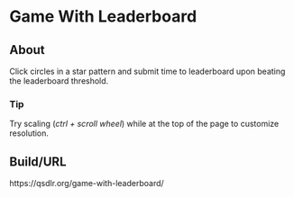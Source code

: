 <h1>Game With Leaderboard</h1>

<h2>About</h2>
Click circles in a star pattern and submit time to leaderboard upon beating the leaderboard threshold.

<h3>Tip</h3>
Try scaling (<i>ctrl + scroll wheel</i>) while at the top of the page to customize resolution.

<h2>Build/URL</h2>
https://qsdlr.org/game-with-leaderboard/
